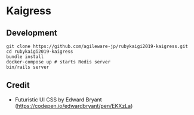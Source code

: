 # Kaigress

## Development

```
git clone https://github.com/agileware-jp/rubykaigi2019-kaigress.git
cd rubykaigi2019-kaigress
bundle install
docker-compose up # starts Redis server
bin/rails server
```

## Credit

- Futuristic UI CSS by Edward Bryant (https://codepen.io/edwardbryant/pen/EKXzLa)

